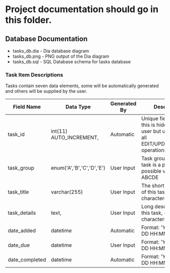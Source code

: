 # Project documentation should go in this folder.

## Database Documentation

* tasks_db.dia - Dia database diagram
* tasks_db.png - PNG output of the Dia diagram
* tasks_db.sql - SQL Database schema for tasks database

### Task Item Descriptions

Tasks contain seven data elements, some will be automatically generated and others will be supplied by the user.


| Field Name | Data Type | Generated By | Description |
| --- | --- | --- | --- |
| task_id        |  int(11) AUTO_INCREMENT,   | Automatic | Unique field for tasks, this is hidden from the user but used to key all EDIT/UPDATE/DELETE operations. |
| task_group     |  enum('A','B','C','D','E') | User Input | Task group that this task is a part of. Only possible values are ABCDE |
| task_title     |  varchar(255)              | User Input | The short description of this task, < 255 characters |
| task_details   |  text,                     | User Input | Long description of this task, <= 65535 characters |
| date_added     |  datetime                  | Automatic  | Format: 'YYYY-MM-DD HH:MM:SS' |
| date_due       |  datetime                  | User Input | Format: 'YYYY-MM-DD HH:MM:SS' |
| date_completed |  datetime                  | Automatic  | Format: 'YYYY-MM-DD HH:MM:SS' |
